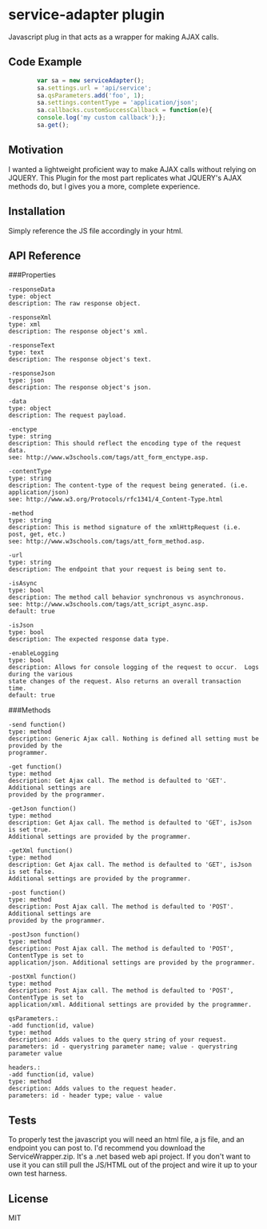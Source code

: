 # service-adapter plugin

Javascript plug in that acts as a wrapper for making AJAX calls. 

## Code Example

```js
        var sa = new serviceAdapter();
        sa.settings.url = 'api/service';
        sa.qsParameters.add('foo', 1);
        sa.settings.contentType = 'application/json';
        sa.callbacks.customSuccessCallback = function(e){ 
        console.log('my custom callback');};
        sa.get();
```

## Motivation

I wanted a lightweight proficient way to make AJAX calls without relying on JQUERY. This
Plugin for the most part replicates what JQUERY's AJAX methods do, but I gives you a more,
complete experience.

## Installation

Simply reference the JS file accordingly in your html.

## API Reference

###Properties

```
-responseData
type: object
description: The raw response object.
```

```
-responseXml
type: xml
description: The response object's xml.
```

```
-responseText
type: text
description: The response object's text.
```

```
-responseJson
type: json
description: The response object's json.
```
      
```
-data
type: object
description: The request payload.
```
            
```
-enctype
type: string
description: This should reflect the encoding type of the request data.
see: http://www.w3schools.com/tags/att_form_enctype.asp.
```

```
-contentType
type: string
description: The content-type of the request being generated. (i.e. application/json)
see: http://www.w3.org/Protocols/rfc1341/4_Content-Type.html
```

```
-method
type: string
description: This is method signature of the xmlHttpRequest (i.e. post, get, etc.) 
see: http://www.w3schools.com/tags/att_form_method.asp.
```

```
-url
type: string
description: The endpoint that your request is being sent to.
```

```
-isAsync
type: bool
description: The method call behavior synchronous vs asynchronous. 
see: http://www.w3schools.com/tags/att_script_async.asp.
default: true
```

```
-isJson
type: bool
description: The expected response data type. 
```

```
-enableLogging
type: bool
description: Allows for console logging of the request to occur.  Logs during the various
state changes of the request. Also returns an overall transaction time.
default: true
```

###Methods

```
-send function()
type: method
description: Generic Ajax call. Nothing is defined all setting must be provided by the
programmer.
```

```
-get function()
type: method
description: Get Ajax call. The method is defaulted to 'GET'. Additional settings are 
provided by the programmer.
```

```
-getJson function()
type: method
description: Get Ajax call. The method is defaulted to 'GET', isJson is set true. 
Additional settings are provided by the programmer.
```

```
-getXml function()
type: method
description: Get Ajax call. The method is defaulted to 'GET', isJson is set false. 
Additional settings are provided by the programmer.
```

```
-post function()
type: method
description: Post Ajax call. The method is defaulted to 'POST'. Additional settings are 
provided by the programmer.
```

```
-postJson function()
type: method
description: Post Ajax call. The method is defaulted to 'POST', ContentType is set to
application/json. Additional settings are provided by the programmer.
```

```
-postXml function()
type: method
description: Post Ajax call. The method is defaulted to 'POST', ContentType is set to
application/xml. Additional settings are provided by the programmer.
```

```
qsParameters.:
-add function(id, value)
type: method
description: Adds values to the query string of your request.
parameters: id - querystring parameter name; value - querystring parameter value
```

```
headers.:
-add function(id, value)
type: method
description: Adds values to the request header.
parameters: id - header type; value - value
```


## Tests

To properly test the javascript you will need an html file, a js file, and an endpoint 
you can post to. I'd recommend you download the ServiceWrapper.zip. It's a .net based
web api project. If you don't want to use it you can still pull the JS/HTML out of the 
project and wire it up to your own test harness.

## License

MIT
